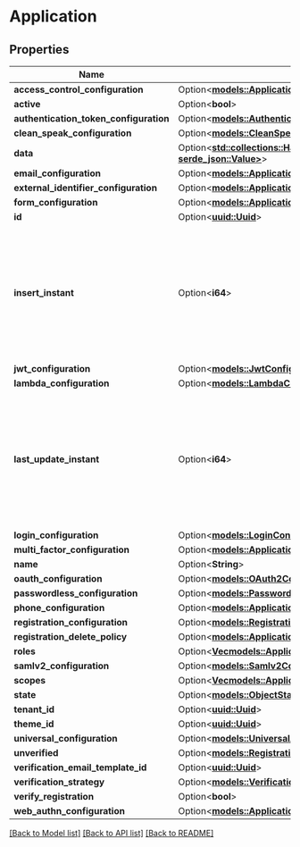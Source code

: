 # Application

## Properties

Name | Type | Description | Notes
------------ | ------------- | ------------- | -------------
**access_control_configuration** | Option<[**models::ApplicationAccessControlConfiguration**](ApplicationAccessControlConfiguration.md)> |  | [optional]
**active** | Option<**bool**> |  | [optional]
**authentication_token_configuration** | Option<[**models::AuthenticationTokenConfiguration**](AuthenticationTokenConfiguration.md)> |  | [optional]
**clean_speak_configuration** | Option<[**models::CleanSpeakConfiguration**](CleanSpeakConfiguration.md)> |  | [optional]
**data** | Option<[**std::collections::HashMap<String, serde_json::Value>**](serde_json::Value.md)> |  | [optional]
**email_configuration** | Option<[**models::ApplicationEmailConfiguration**](ApplicationEmailConfiguration.md)> |  | [optional]
**external_identifier_configuration** | Option<[**models::ApplicationExternalIdentifierConfiguration**](ApplicationExternalIdentifierConfiguration.md)> |  | [optional]
**form_configuration** | Option<[**models::ApplicationFormConfiguration**](ApplicationFormConfiguration.md)> |  | [optional]
**id** | Option<[**uuid::Uuid**](uuid::Uuid.md)> |  | [optional]
**insert_instant** | Option<**i64**> | The number of milliseconds since the unix epoch: January 1, 1970 00:00:00 UTC. This value is always in UTC. | [optional]
**jwt_configuration** | Option<[**models::JwtConfiguration**](JWTConfiguration.md)> |  | [optional]
**lambda_configuration** | Option<[**models::LambdaConfiguration**](LambdaConfiguration.md)> |  | [optional]
**last_update_instant** | Option<**i64**> | The number of milliseconds since the unix epoch: January 1, 1970 00:00:00 UTC. This value is always in UTC. | [optional]
**login_configuration** | Option<[**models::LoginConfiguration**](LoginConfiguration.md)> |  | [optional]
**multi_factor_configuration** | Option<[**models::ApplicationMultiFactorConfiguration**](ApplicationMultiFactorConfiguration.md)> |  | [optional]
**name** | Option<**String**> |  | [optional]
**oauth_configuration** | Option<[**models::OAuth2Configuration**](OAuth2Configuration.md)> |  | [optional]
**passwordless_configuration** | Option<[**models::PasswordlessConfiguration**](PasswordlessConfiguration.md)> |  | [optional]
**phone_configuration** | Option<[**models::ApplicationPhoneConfiguration**](ApplicationPhoneConfiguration.md)> |  | [optional]
**registration_configuration** | Option<[**models::RegistrationConfiguration**](RegistrationConfiguration.md)> |  | [optional]
**registration_delete_policy** | Option<[**models::ApplicationRegistrationDeletePolicy**](ApplicationRegistrationDeletePolicy.md)> |  | [optional]
**roles** | Option<[**Vec<models::ApplicationRole>**](ApplicationRole.md)> |  | [optional]
**samlv2_configuration** | Option<[**models::Samlv2Configuration**](SAMLv2Configuration.md)> |  | [optional]
**scopes** | Option<[**Vec<models::ApplicationOAuthScope>**](ApplicationOAuthScope.md)> |  | [optional]
**state** | Option<[**models::ObjectState**](ObjectState.md)> |  | [optional]
**tenant_id** | Option<[**uuid::Uuid**](uuid::Uuid.md)> |  | [optional]
**theme_id** | Option<[**uuid::Uuid**](uuid::Uuid.md)> |  | [optional]
**universal_configuration** | Option<[**models::UniversalApplicationConfiguration**](UniversalApplicationConfiguration.md)> |  | [optional]
**unverified** | Option<[**models::RegistrationUnverifiedOptions**](RegistrationUnverifiedOptions.md)> |  | [optional]
**verification_email_template_id** | Option<[**uuid::Uuid**](uuid::Uuid.md)> |  | [optional]
**verification_strategy** | Option<[**models::VerificationStrategy**](VerificationStrategy.md)> |  | [optional]
**verify_registration** | Option<**bool**> |  | [optional]
**web_authn_configuration** | Option<[**models::ApplicationWebAuthnConfiguration**](ApplicationWebAuthnConfiguration.md)> |  | [optional]

[[Back to Model list]](../README.md#documentation-for-models) [[Back to API list]](../README.md#documentation-for-api-endpoints) [[Back to README]](../README.md)


